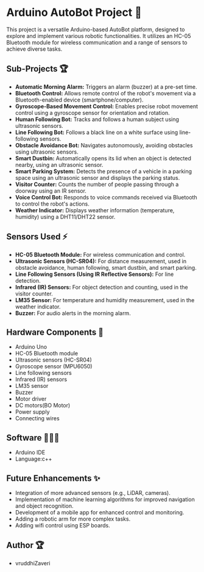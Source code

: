 # Arduino AutoBot Project 🤖

This project is a versatile Arduino-based AutoBot platform, designed to explore and implement various robotic functionalities. It utilizes an HC-05 Bluetooth module for wireless communication and a range of sensors to achieve diverse tasks.

## Sub-Projects 🏆

* **Automatic Morning Alarm:** Triggers an alarm (buzzer) at a pre-set time.
* **Bluetooth Control:** Allows remote control of the robot's movement via a Bluetooth-enabled device (smartphone/computer).
* **Gyroscope-Based Movement Control:** Enables precise robot movement control using a gyroscope sensor for orientation and rotation.
* **Human Following Bot:** Tracks and follows a human subject using ultrasonic sensors.
* **Line Following Bot:** Follows a black line on a white surface using line-following sensors.
* **Obstacle Avoidance Bot:** Navigates autonomously, avoiding obstacles using ultrasonic sensors.
* **Smart Dustbin:** Automatically opens its lid when an object is detected nearby, using an ultrasonic sensor.
* **Smart Parking System:** Detects the presence of a vehicle in a parking space using an ultrasonic sensor and displays the parking status.
* **Visitor Counter:** Counts the number of people passing through a doorway using an IR sensor.
* **Voice Control Bot:** Responds to voice commands received via Bluetooth to control the robot's actions.
* **Weather Indicator:** Displays weather information (temperature, humidity) using a DHT11/DHT22 sensor.

## Sensors Used ⚡

* **HC-05 Bluetooth Module:** For wireless communication and control.
* **Ultrasonic Sensors (HC-SR04):** For distance measurement, used in obstacle avoidance, human following, smart dustbin, and smart parking.
* **Line Following Sensors (Using IR Reflective Sensors):** For line detection.
* **Infrared (IR) Sensors:** For object detection and counting, used in the visitor counter.
* **LM35 Sensor:** For temperature and humidity measurement, used in the weather indicator.
* **Buzzer:** For audio alerts in the morning alarm.

## Hardware Components 🪫

* Arduino Uno 
* HC-05 Bluetooth module
* Ultrasonic sensors (HC-SR04)
* Gyroscope sensor (MPU6050)
* Line following sensors
* Infrared (IR) sensors
* LM35 sensor
* Buzzer
* Motor driver 
* DC motors(BO Motor)
* Power supply
* Connecting wires

## Software 👩🏻‍💻

* Arduino IDE
* Language:c++

## Future Enhancements ✨

* Integration of more advanced sensors (e.g., LiDAR, cameras).
* Implementation of machine learning algorithms for improved navigation and object recognition.
* Development of a mobile app for enhanced control and monitoring.
* Adding a robotic arm for more complex tasks.
* Adding wifi control using ESP boards.

## Author 🏆

* vruddhiZaveri

